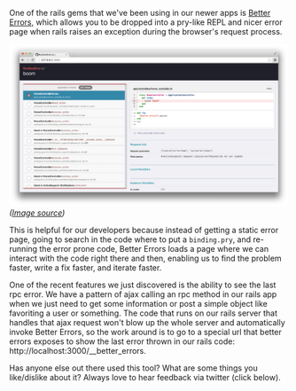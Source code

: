 One of the rails gems that we've been using in our newer apps is [Better Errors](https://github.com/charliesome/better_errors), which allows you to be dropped into a pry-like REPL and nicer error page when rails raises an exception during the browser's request process.

![](assets/b.png) 
_([Image source](https://github.com/charliesome/better_errors))_

This is helpful for our developers because instead of getting a static error page, going to search in the code where to put a `binding.pry`, and re-running the error prone code, Better Errors loads a page where we can interact with the code right there and then, enabling us to find the problem faster, write a fix faster, and iterate faster.

One of the recent features we just discovered is the ability to see the last rpc error. We have a pattern of ajax calling an rpc method in our rails app when we just need to get some information or post a simple object like favoriting a user or something. The code that runs on our rails server that handles that ajax request won't blow up the whole server and automatically invoke Better Errors, so the work around is to go to a special url that better errors exposes to show the last error thrown in our rails code: http://localhost:3000/__better_errors. 

Has anyone else out there used this tool? What are some things you like/dislike about it? Always love to hear feedback via twitter (click below).